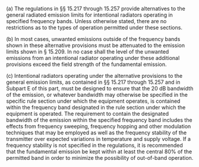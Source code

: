 (a) The regulations in §§ 15.217 through 15.257 provide alternatives to the general radiated emission limits for intentional radiators operating in specified frequency bands. Unless otherwise stated, there are no restrictions as to the types of operation permitted under these sections.

(b) In most cases, unwanted emissions outside of the frequency bands shown in these alternative provisions must be attenuated to the emission limits shown in § 15.209. In no case shall the level of the unwanted emissions from an intentional radiator operating under these additional provisions exceed the field strength of the fundamental emission.

(c) Intentional radiators operating under the alternative provisions to the general emission limits, as contained in §§ 15.217 through 15.257 and in Subpart E of this part, must be designed to ensure that the 20 dB bandwidth of the emission, or whatever bandwidth may otherwise be specified in the specific rule section under which the equipment operates, is contained within the frequency band designated in the rule section under which the equipment is operated. The requirement to contain the designated bandwidth of the emission within the specified frequency band includes the effects from frequency sweeping, frequency hopping and other modulation techniques that may be employed as well as the frequency stability of the transmitter over expected variations in temperature and supply voltage. If a frequency stability is not specified in the regulations, it is recommended that the fundamental emission be kept within at least the central 80% of the permitted band in order to minimize the possibility of out-of-band operation.

